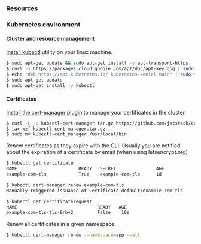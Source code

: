 ### Resources

### Kubernetes environment

#### Cluster and resource management

[Install kubectl](https://kubernetes.io/fr/docs/tasks/tools/install-kubectl/) utility on your linux machine.

```bash
$ sudo apt-get update && sudo apt-get install -y apt-transport-https
$ curl -s https://packages.cloud.google.com/apt/doc/apt-key.gpg | sudo apt-key add -
$ echo "deb https://apt.kubernetes.io/ kubernetes-xenial main" | sudo tee -a /etc/apt/sources.list.d/kubernetes.list
$ sudo apt-get update
$ sudo apt-get install -y kubectl
```

#### Certificates
[Install the cert-manager plugin](https://cert-manager.io/docs/usage/kubectl-plugin/) to manage your certificates in the cluster.

```bash
$ curl -L -o kubectl-cert-manager.tar.gz https://github.com/jetstack/cert-manager/releases/download/v1.0.1/kubectl-cert_manager-linux-amd64.tar.gz
$ tar xzf kubectl-cert-manager.tar.gz
$ sudo mv kubectl-cert_manager /usr/local/bin
```

Renew certificates as they expire with the CLI. Usually you are notified about the expiration of a certificate by email (when using letsencrypt.org)

```bash
$ kubectl get certificate
NAME                       READY   SECRET               AGE
example-com-tls            True    example-com-tls      1d

$ kubectl cert-manager renew example-com-tls
Manually triggered issuance of Certificate default/example-com-tls

$ kubectl get certificaterequest
NAME                              READY   AGE
example-com-tls-tls-8rbv2         False    10s
```

Renew all certificates in a given namespace.
```bash
$ kubectl cert-manager renew --namespace=app --all
```



